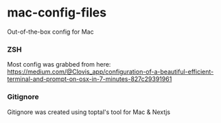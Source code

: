 # mac-config-files
Out-of-the-box config for Mac

### ZSH

Most config was grabbed from here: https://medium.com/@Clovis_app/configuration-of-a-beautiful-efficient-terminal-and-prompt-on-osx-in-7-minutes-827c29391961

### Gitignore

Gitignore was created using toptal's tool for Mac & Nextjs
